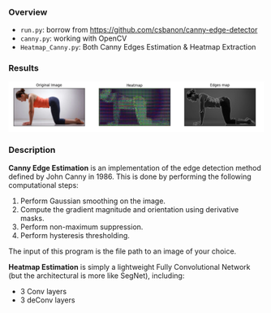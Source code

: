### Overview
+ `run.py`: borrow from https://github.com/csbanon/canny-edge-detector
+ `canny.py`: working with OpenCV
+ `Heatmap_Canny.py`: Both Canny Edges Estimation & Heatmap Extraction

### Results
![](Results.png)
### Description

**Canny Edge Estimation** is an implementation of the edge detection method defined by John Canny in 1986. This is done by performing the following computational steps:

1. Perform Gaussian smoothing on the image.
2. Compute the gradient magnitude and orientation using derivative masks.
3. Perform non-maximum suppression.
4. Perform hysteresis thresholding.

The input of this program is the file path to an image of your choice.

**Heatmap Estimation** is simply a lightweight Fully Convolutional Network (but the architectural is more like SegNet), including:
+ 3 Conv layers 
+ 3 deConv layers